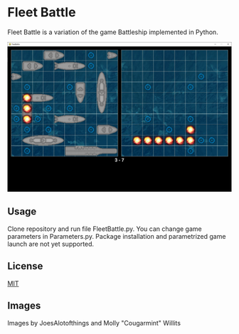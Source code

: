 # Fleet Battle

Fleet Battle is a variation of the game Battleship implemented in Python.

![Fleet Battle](fleetbattle.jpg?raw=true)

## Usage

Clone repository and run file FleetBattle.py.
You can change game parameters in Parameters.py.
Package installation and parametrized game launch are not yet supported.

## License

[MIT](https://chosealicense.com/licenses/mit/)

## Images

Images by JoesAlotofthings and Molly "Cougarmint" Willits
